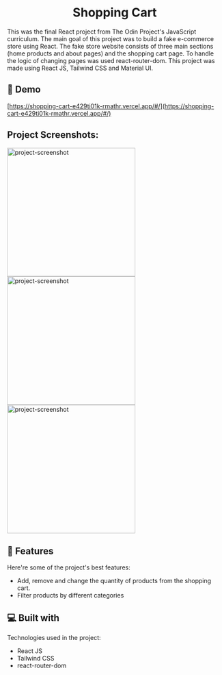 <h1 align="center" id="title">Shopping Cart</h1>

<p id="description">This was the final React project from The Odin Project's JavaScript curriculum. The main goal of this project was to build a fake e-commerce store using React. The fake store website consists of three main sections (home products and about pages) and the shopping cart page. To handle the logic of changing pages was used react-router-dom. This project was made using React JS, Tailwind CSS and Material UI.</p>

<h2>🚀 Demo</h2>

[https://shopping-cart-e429ti01k-rmathr.vercel.app/#/](https://shopping-cart-e429ti01k-rmathr.vercel.app/#/)

<h2>Project Screenshots:</h2>
<div>
<img src="https://firebasestorage.googleapis.com/v0/b/image-hosting-ce42a.appspot.com/o/shopping-cart%2Fhome.PNG?alt=media&amp;token=a7837593-9c80-446f-9655-8d265b7584d3" alt="project-screenshot" width="300" height="auto">

<img src="https://firebasestorage.googleapis.com/v0/b/image-hosting-ce42a.appspot.com/o/shopping-cart%2Fproducts.PNG?alt=media&amp;token=530baa77-93a3-44aa-b0bc-da444f50f511" alt="project-screenshot" width="300" height="auto">

<img src="https://firebasestorage.googleapis.com/v0/b/image-hosting-ce42a.appspot.com/o/shopping-cart%2Fcart.PNG?alt=media&amp;token=a36bbe26-f8a9-46be-b63f-785d9996d814" alt="project-screenshot" width="300" height="auto">
</div>
  
  
<h2>🧐 Features</h2>

Here're some of the project's best features:

*   Add, remove and change the quantity of products from the shopping cart.
*   Filter products by different categories

  
  
<h2>💻 Built with</h2>

Technologies used in the project:

*   React JS
*   Tailwind CSS
*   react-router-dom
